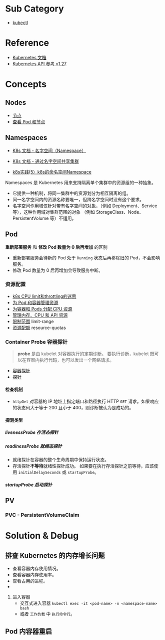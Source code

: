 # Sub Category
- [kubectl](./kubectl.md)


# Reference
- [Kubernetes 文档](https://kubernetes.io/zh-cn/docs/home/)
- [Kubernetes API 参考 v1.27](https://kubernetes.io/docs/reference/generated/kubernetes-api/v1.27/)

# Concepts

## Nodes

- [节点](https://kubernetes.io/zh-cn/docs/concepts/architecture/nodes/) 
- [查看 Pod 和节点](https://kubernetes.io/zh-cn/docs/tutorials/kubernetes-basics/explore/explore-intro/) 




## Namespaces

- [K8s 文档 - 名字空间（Namespace）](https://kubernetes.io/zh-cn/docs/concepts/overview/working-with-objects/namespaces/)
- [K8s 文档 - 通过名字空间共享集群](https://kubernetes.io/zh-cn/docs/tasks/administer-cluster/namespaces/)

- [k8s实践(5）k8s的命名空间Namespace](http://t.csdn.cn/hrZUl)

Namespaces 是 Kubernetes 用来支持隔离单个集群中的资源组的一种抽象。
- 它提供一种机制，将同一集群中的资源划分为相互隔离的组。
- 同一名字空间内的资源名称要唯一，但跨名字空间时没有这个要求。
- 名字空间作用域仅针对带有名字空间的[对象](https://kubernetes.io/zh-cn/docs/concepts/overview/working-with-objects/#kubernetes-objects)，（例如 Deployment、Service 等），这种作用域对集群范围的对象 （例如 StorageClass、Node、PersistentVolume 等）不适用。


## Pod


**重新部署服务** 和 **修改 Pod 数量为 0 后再增加** 的区别
- 重新部署服务会待新的 Pod 处于 `Running` 状态后再移除旧的 Pod，不会影响服务。
- 修改 Pod 数量为 0 后再增加会导致服务中断。

### 资源配置

- [k8s CPU limit和throttling的迷思](https://nanmu.me/zh-cn/posts/2021/myth-of-k8s-cpu-limit-and-throttle/) 
- [为 Pod 和容器管理资源](https://kubernetes.io/zh-cn/docs/concepts/configuration/manage-resources-containers/) 
- [为容器和 Pods 分配 CPU 资源](https://kubernetes.io/zh-cn/docs/tasks/configure-pod-container/assign-cpu-resource/) 
- [管理内存、CPU 和 API 资源](https://kubernetes.io/zh-cn/docs/tasks/administer-cluster/manage-resources/) 
- [限制范围](https://kubernetes.io/zh-cn/docs/concepts/policy/limit-range/) limit-range 
- [资源配额](https://kubernetes.io/zh-cn/docs/concepts/policy/resource-quotas/) resource-quotas 


### Container Probe 容器探针
> **probe** 是由 kubelet 对容器执行的定期诊断。 要执行诊断，kubelet 既可以在容器内执行代码，也可以发出一个网络请求。


- [容器探针](https://kubernetes.io/zh-cn/docs/concepts/workloads/pods/pod-lifecycle/#container-probes) 
- [探针](https://kubernetes.io/zh-cn/docs/reference/kubernetes-api/workload-resources/pod-v1/#Probe) 

#### 检查机制

- `httpGet`
	对容器的 IP 地址上指定端口和路径执行 HTTP `GET` 请求。如果响应的状态码大于等于 200 且小于 400，则诊断被认为是成功的。

#### 探测类型
##### livenessProbe 存活态探针

##### readinessProbe 就绪态探针

- 就绪探针在容器的整个生命周期中保持运行状态。
- 存活探针**不等待**就绪性探针成功。 如果要在执行存活探针之前等待，应该使用 `initialDelaySeconds` 或 `startupProbe`。


##### startupProbe 启动探针

## PV

### PVC - PersistentVolumeClaim

# Solution & Debug

## 排查 Kubernetes 的内存增长问题

- 查看容器内存使用情况。
- 查看容器内存使用率。
- 查看占用的进程。
- 

1. 进入容器
	- 交互式进入容器 `kubectl exec -it <pod-name> -n <namespace-name> bash`
	- 或者 `工作负载` 中 `执行命令行`。

## Pod 内容器重启


